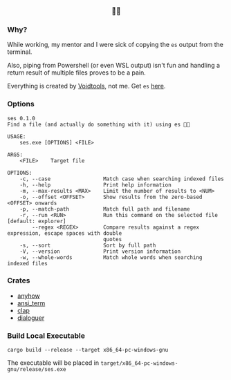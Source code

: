 <h3 align="center">🦸📎</h3>

### Why?
While working, my mentor and I were sick of copying the `es` output from the terminal. 

Also, piping from Powershell (or even WSL output) isn't fun and handling a return result of multiple files proves to be a pain.

Everything is created by [Voidtools](https://www.voidtools.com/), not me. Get `es` [here](https://www.voidtools.com/support/everything/command_line_interface/).

### Options

```
ses 0.1.0
Find a file (and actually do something with it) using es 🦸📎

USAGE:
    ses.exe [OPTIONS] <FILE>

ARGS:
    <FILE>    Target file

OPTIONS:
    -c, --case                 Match case when searching indexed files
    -h, --help                 Print help information
    -m, --max-results <MAX>    Limit the number of results to <NUM>
    -o, --offset <OFFSET>      Show results from the zero-based <OFFSET> onwards
    -p, --match-path           Match full path and filename
    -r, --run <RUN>            Run this command on the selected file [default: explorer]
        --regex <REGEX>        Compare results against a regex expression, escape spaces with double
                               quotes
    -s, --sort                 Sort by full path
    -V, --version              Print version information
    -w, --whole-words          Match whole words when searching indexed files
```

### Crates
- [anyhow](https://crates.io/crates/anyhow)
- [ansi_term](https://crates.io/crates/ansi_term) 
- [clap](https://crates.io/crates/clap)
- [dialoguer](https://crates.io/crates/dialoguer) 

### Build Local Executable

```
cargo build --release --target x86_64-pc-windows-gnu
```

The executable will be placed in `target/x86_64-pc-windows-gnu/release/ses.exe`